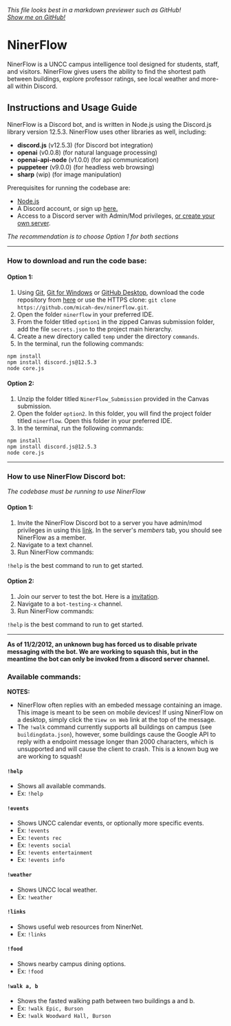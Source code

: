 *This file looks best in a markdown previewer such as GitHub!*  
[*Show me on GitHub!*](https://github.com/micah-dev/ninerflow/blob/main/INSTRUCTIONS.md)  

# NinerFlow

NinerFlow is a UNCC campus intelligence tool designed for students, staff, and visitors. NinerFlow gives users the ability to find the shortest path between buildings, explore professor ratings, see local weather and more- all within Discord.

## Instructions and Usage Guide

NinerFlow is a Discord bot, and is written in Node.js using the Discord.js library version 12.5.3. NinerFlow uses other libraries as well, including:
* **discord.js** (v12.5.3) (for Discord bot integration)
* **openai** (v0.0.8) (for natural language processing)
* **openai-api-node** (v1.0.0) (for api communication)
* **puppeteer** (v9.0.0) (for headless web browsing)
* **sharp** (wip) (for image manipulation)

Prerequisites for running the codebase are:
* [Node.js](https://nodejs.org/en/)
* A Discord account, or sign up [here.](https://discord.com/)
* Access to a Discord server with Admin/Mod privileges, [or create your own server](https://www.howtogeek.com/318890/how-to-set-up-your-own-discord-chat-server/#:~:text=To%20create%20your%20own%20server,a%20Server%E2%80%9D%20on%20the%20left.).

*The recommendation is to choose Option 1 for both sections*
***

### How to download and run the code base:

#### Option 1:
1. Using [Git](https://git-scm.com/downloads), [Git for Windows](https://gitforwindows.org/) or [GitHub Desktop](https://desktop.github.com/), download the code repository from [here](https://github.com/micah-dev/ninerflow) or use the HTTPS clone: `git clone https://github.com/micah-dev/ninerflow.git`.
2. Open the folder `ninerflow` in your preferred IDE.
3. From the folder titled `option1` in the zipped Canvas submission folder, add the file `secrets.json` to the project main hierarchy.
4. Create a new directory called `temp` under the directory `commands`.
5. In the terminal, run the following commands:

`npm install`  
`npm install discord.js@12.5.3`  
`node core.js`

#### Option 2:
1. Unzip the folder titled `NinerFlow_Submission` provided in the Canvas submission.
2. Open the folder `option2`. In this folder, you will find the project folder titled `ninerflow`. Open this folder in your preferred IDE.
3. In the terminal, run the following commands:

`npm install`  
`npm install discord.js@12.5.3`  
`node core.js`  

***

### How to use NinerFlow Discord bot:

*The codebase must be running to use NinerFlow*

#### Option 1:
1. Invite the NinerFlow Discord bot to a server you have admin/mod privileges in using this [link](https://discord.com/api/oauth2/authorize?client_id=793934516627439656&permissions=534723950672&scope=bot). In the server's *members* tab, you should see NinerFlow as a member.
2. Navigate to a text channel.
3. Run NinerFlow commands:

`!help` is the best command to run to get started.

#### Option 2:
1. Join our server to test the bot. Here is a [invitation](https://discord.gg/jWzBgb9Xt4).
2. Navigate to a `bot-testing-x` channel.
3. Run NinerFlow commands:

`!help` is the best command to run to get started.

***

**As of 11/2/2012, an unknown bug has forced us to disable private messaging with the bot. We are working to squash this, but in the meantime the bot can only be invoked from a discord server channel.**

### Available commands:

**NOTES:**  
* NinerFlow often replies with an embeded message containing an image. This image is meant to be seen on mobile devices! If using NinerFlow on a desktop, simply click the `View on Web` link at the top of the message.
* The `!walk` command currently supports all buildings on campus (see `buildingdata.json`), however, some buildings cause the Google API to reply with a endpoint message longer than 2000 characters, which is unsupported and will cause the client to crash. This is a known bug we are working to squash!


#### `!help`
* Shows all available commands.
* Ex: `!help`

#### `!events`
* Shows UNCC calendar events, or optionally more specific events.
* Ex: `!events`
* Ex: `!events rec`
* Ex: `!events social`
* Ex: `!events entertainment`
* Ex: `!events info`

#### `!weather`
* Shows UNCC local weather.
* Ex: `!weather`

#### `!links`
* Shows useful web resources from NinerNet.
* Ex: `!links`

#### `!food`
* Shows nearby campus dining options.
* Ex: `!food`

#### `!walk a, b`
* Shows the fasted walking path between two buildings a and b.
* Ex: `!walk Epic, Burson`
* Ex: `!walk Woodward Hall, Burson`
